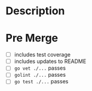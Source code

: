 # Description

# Pre Merge
- [ ] includes test coverage
- [ ] includes updates to README
- [ ] `go vet ./...` passes
- [ ] `golint ./...` passes
- [ ] `go test ./...` passes
